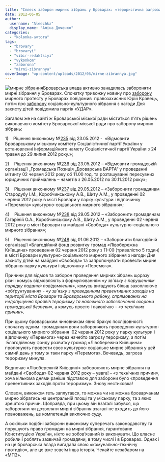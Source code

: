 ```yaml
---
title: "Сплеск заборон мирних зібрань у Броварах: «терористична загроза» vs «технічні причини»"
date: 2012-06-05
author: 
  username: "Aleechka"
  display_name: "Аліна Дяченко"
categories: 
  - "kolonka-avtora"
tags: 
  - "brovary"
  - "brovaryi"
  - "vibir-redaktsiyi"
  - "vykonkom"
  - "zaborona"
  - "mirni-zibrannya"
coverImage: "wp-content/uploads/2012/06/mirne-zibrannya.jpg"
---
```


[![](https://mpz.brovary.org/wp-content/uploads/2012/06/mirne-zibrannya.jpg "мирне зібрання")](https://mpz.brovary.org/wp-content/uploads/2012/06/mirne-zibrannya.jpg)Броварська влада активно занадилась забороняти мирні зібрання у Броварах. Спочатку тривожну новину про [заборону](https://mpz.brovary.org/brovarska-vlada-namagayetsya-zaboroniti-provedennya-mirnogo-protestu-brovarchan-ta-zhiteliv-rayonu/) мирного протесту у Броварах повідомив  правозахисник Юрій Кравець, потім про [заборону](https://mpz.brovary.org/sapozhko-zaboroniv-zustrich-klichka-z-brovarchanami/) соціально-культурного зібрання з нагоди Дня захисту дітей повідомила партія «УДАР».

Загалом же на сайті ж Броварської міської ради міститься п’ять рішень виконавчого комітету Броварської міської ради про заборону мирних зібрань:

1)    Рішення виконкому №[235](http://docs.pravo-znaty.org.ua/p2348/23.05.2012/235) від 23.05.2012 -  «Відмовити Броварському міському комітету Соціалістичної партії України у встановленні інформаційного намету Соціалістичної партії України з 24 травня до 29 липня 2012 року.»;

2)    Рішення виконкому №[236](http://docs.pravo-znaty.org.ua/p2347/23.05.2012/236) від 23.05.2012 – «Відмовити громадській організації „Громадська Позиція „Броварська ВАРТА” у проведенні мітингу 02 червня 2012 року об 11.00 год. та розташуванні пересувних юридичних приймалень – наметів з 26.05.2012 по 30.11.2012 року»;

3)    Рішення виконкому №[237](http://docs.pravo-znaty.org.ua/p2365/29.05.2012/237) від 29.05.2012 – «Заборонити громадянам Стародубу І.М., Коробчинському А.В., Шиту А.М., у проведенні 02 червня 2012 року в місті Бровари у парку культури і відпочинку «Перемога» культурно-соціального мирного зібрання»;

4)    Рішення виконкому №[238](http://docs.pravo-znaty.org.ua/p2364/29.05.2012/238) від 29.05.2012 – «Заборонити громадянам Гагаріній О.А., Коробчинському А.В., Шиту А.М., у проведенні 02 червня 2012 року в місті Бровари на майдані «Свобода» культурно-соціального мирного зібрання»;

5)    Рішення виконкому №[248](http://docs.pravo-znaty.org.ua/p2917/01.06.2012/248) від 01.06.2012 – «Заборонити благодійній організації «Благодійний фонд розвитку громад «Лівобережна Київщина» проведення 02 червня 2012 року з 11-00 (тривалістю 5 годин) в місті Бровари культурно-соціального мирного зібрання з нагоди Дня захисту дітей на майдані «Свобода» та запропонувати провести мирне зібрання парку культури і відпочинку «Перемога».

Причини для відмов та заборон проведення мирних зібрань щоразу різні: комусь відмовляють з формулюванням «_у зв\`язку з порушенням порядку подання повідомлення_», комусь вигадують більш захоплююче «обґрунтування» - «_у зв\`язку з проведенням превентивних заходів на території міста Бровари та Броварського району, спрямованих на недопущення проявів тероризму та належного забезпечення охорони громадської безпеки_», а комусь просто і лаконічно – «_з технічних причин_».

При цьому броварським чиновникам явно бракує послідовності: спочатку одним  громадянам вони забороняють проведення культурно-соціального мирного зібрання  02 червня 2012 року у парку культури і відпочинку «Перемога» через начебто загрозу тероризму, а потім  Благодійному фонду розвитку громад «Лівобережна Київщина» пропонують провести своє культурно-соціальне мирне зібрання у цей самий день у тому ж таки парку «Перемога». Вочевидь, загроза тероризму минула.

Водночас «Лівобережній Київщині» забороняють мирне зібрання на майдані «Свобода» 02 червня 2012 року – увага! – «з технічних причин», хоча кількома днями раніше підставою для заборони було «проведення превентивних заходів проти тероризму». Знову нестиковка!

Словом, виконком геть заплутався, то можна чи не можна броварчанам мирно зібратись на центральній площі та у міському парку, та з яких зрештою причин. Щоправда, при цьому він взагалі забувся, що забороняти чи дозволяти мирні зібрання взагалі не входить до його повноважень, це компетенція виключно суду.

А оскільки подібні заборони виконкому суперечать законодавству та порушують право громадян на мирні зібрання, гарантоване Конституцією України, ніхто не зобов’язаний їх виконувати. Що власне робили і роблять зазвичай громадяни, в тому числі і в Броварах. Однак і на це броварська влада вигадала свою «комунально-технічну протидію», але це вже зовсім інша історія. Чекайте незабаром на «МПЗ».
